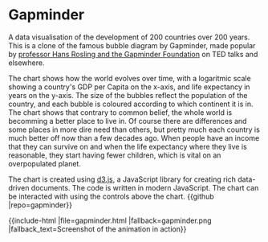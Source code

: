 # Gapminder

A data visualisation of the development of 200 countries over 200 years. This is a clone of the famous bubble diagram by Gapminder, made popular by [professor Hans Rosling and the Gapminder Foundation](https://www.youtube.com/watch?v=jbkSRLYSoju) on TED talks and elsewhere.

The chart shows how the world evolves over time, with a logaritmic scale showing a country's GDP per Capita on the x-axis, and life expectancy in years on the y-axis. The size of the bubbles reflect the population of the country, and each bubble is coloured according to which continent it is in. The chart shows that contrary to common belief, the whole world is becomming a better place to live in. Of course there are differences and some places in more dire need than others, but pretty much each country is much better off now than a few decades ago. When people have an income that they can survive on and when the life expectancy where they live is reasonable, they start having fewer children, which is vital on an overpopulated planet.

The chart is created using [d3.js](https://d3js.org), a JavaScript library for creating rich data-driven documents. The code is written in modern JavaScript. The chart can be interacted with using the controls above the chart. {{github |repo=gapminder}}

{{include-html |file=gapminder.html |fallback=gapminder.png |fallback_text=Screenshot of the animation in action}}
